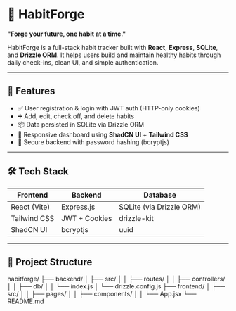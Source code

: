 # 🧱 HabitForge

**"Forge your future, one habit at a time."**

HabitForge is a full-stack habit tracker built with **React**, **Express**, **SQLite**, and **Drizzle ORM**. It helps users build and maintain healthy habits through daily check-ins, clean UI, and simple authentication.

---

## 🚀 Features

- ✅ User registration & login with JWT auth (HTTP-only cookies)
- ➕ Add, edit, check off, and delete habits
- 📦 Data persisted in SQLite via Drizzle ORM
- 🎨 Responsive dashboard using **ShadCN UI** + **Tailwind CSS**
- 🔐 Secure backend with password hashing (bcryptjs)

---

## 🛠 Tech Stack

| Frontend | Backend | Database |
|----------|---------|----------|
| React (Vite) | Express.js | SQLite (via Drizzle ORM) |
| Tailwind CSS | JWT + Cookies | drizzle-kit |
| ShadCN UI | bcryptjs | uuid |

---

## 📂 Project Structure
habitforge/
├── backend/
│ ├── src/
│ │ ├── routes/
│ │ ├── controllers/
│ │ ├── db/
│ │ └── index.js
│ └── drizzle.config.js
├── frontend/
│ ├── src/
│ │ ├── pages/
│ │ ├── components/
│ │ └── App.jsx
└── README.md
